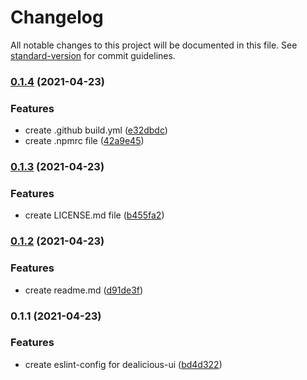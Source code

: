 # Changelog

All notable changes to this project will be documented in this file. See [standard-version](https://github.com/conventional-changelog/standard-version) for commit guidelines.

### [0.1.4](https://github.com/deali-web/eslint-config/compare/v0.1.3...v0.1.4) (2021-04-23)


### Features

* create .github build.yml ([e32dbdc](https://github.com/deali-web/eslint-config/commit/e32dbdc865edf439eb5775e27b9bcdb98506ad66))
* create .npmrc file ([42a9e45](https://github.com/deali-web/eslint-config/commit/42a9e45d1243b658402e9bf611d2e3526e7020ba))

### [0.1.3](https://github.com/deali-web/eslint-config/compare/v0.1.2...v0.1.3) (2021-04-23)


### Features

* create LICENSE.md file ([b455fa2](https://github.com/deali-web/eslint-config/commit/b455fa2f82f3a360b0aba1240f6bf986d65d1742))

### [0.1.2](https://github.com/deali-web/eslint-config/compare/v0.1.1...v0.1.2) (2021-04-23)


### Features

* create readme.md ([d91de3f](https://github.com/deali-web/eslint-config/commit/d91de3fdda91713f3c2ecbc140bf49c2f865d1b6))

### 0.1.1 (2021-04-23)


### Features

* create eslint-config for dealicious-ui ([bd4d322](https://github.com/deali-web/eslint-config/commit/bd4d3229c10be7323fb807d6c4aae49c5ba3db10))
